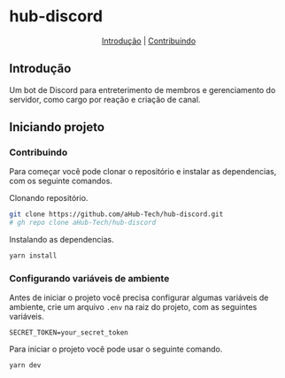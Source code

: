 # hub-discord

<p align="center">
  <a href="#">Introdução</a> |
  <a href="#">Contribuindo</a>
</p>

## Introdução
Um bot de Discord para entreterimento de membros e gerenciamento do servidor, como cargo por reação e criação de canal.

## Iniciando projeto

### Contribuindo
Para começar você pode clonar o repositório e instalar as dependencias, com os seguinte comandos.

Clonando repositório.
```bash
git clone https://github.com/aHub-Tech/hub-discord.git
# gh repo clone aHub-Tech/hub-discord
```

Instalando as dependencias.
```bash
yarn install
```

### Configurando variáveis de ambiente
Antes de iniciar o projeto você precisa configurar algumas variáveis de ambiente, crie um arquivo `.env` na raiz do projeto, com as seguintes variáveis.
```env
SECRET_TOKEN=your_secret_token
```

Para iniciar o projeto você pode usar o seguinte comando.
```bash
yarn dev
```